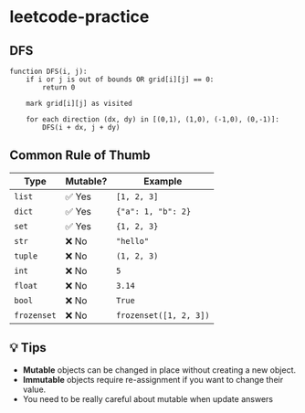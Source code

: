 # leetcode-practice

## DFS

```text
function DFS(i, j):
    if i or j is out of bounds OR grid[i][j] == 0:
        return 0

    mark grid[i][j] as visited

    for each direction (dx, dy) in [(0,1), (1,0), (-1,0), (0,-1)]:
        DFS(i + dx, j + dy)
```

##  Common Rule of Thumb

| Type        | Mutable? | Example                  |
|-------------|----------|--------------------------|
| `list`      | ✅ Yes   | `[1, 2, 3]`              |
| `dict`      | ✅ Yes   | `{"a": 1, "b": 2}`       |
| `set`       | ✅ Yes   | `{1, 2, 3}`              |
| `str`       | ❌ No    | `"hello"`                |
| `tuple`     | ❌ No    | `(1, 2, 3)`              |
| `int`       | ❌ No    | `5`                      |
| `float`     | ❌ No    | `3.14`                   |
| `bool`      | ❌ No    | `True`                   |
| `frozenset` | ❌ No    | `frozenset([1, 2, 3])`   |

## 💡 Tips

- **Mutable** objects can be changed in place without creating a new object.
- **Immutable** objects require re-assignment if you want to change their value.
- You need to be really careful about mutable when update answers 
